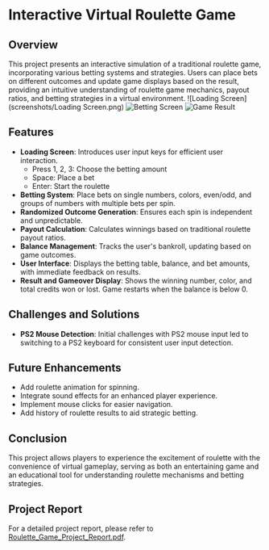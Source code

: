 # Interactive Virtual Roulette Game

## Overview
This project presents an interactive simulation of a traditional roulette game, incorporating various betting systems and strategies. Users can place bets on different outcomes and update game displays based on the result, providing an intuitive understanding of roulette game mechanics, payout ratios, and betting strategies in a virtual environment.
![Loading Screen](screenshots/Loading Screen.png)
![Betting Screen](screenshots/betting_screen.png)
![Game Result](screenshots/game_result.png)
## Features
- **Loading Screen**: Introduces user input keys for efficient user interaction.
  - Press 1, 2, 3: Choose the betting amount
  - Space: Place a bet
  - Enter: Start the roulette
- **Betting System**: Place bets on single numbers, colors, even/odd, and groups of numbers with multiple bets per spin.
- **Randomized Outcome Generation**: Ensures each spin is independent and unpredictable.
- **Payout Calculation**: Calculates winnings based on traditional roulette payout ratios.
- **Balance Management**: Tracks the user's bankroll, updating based on game outcomes.
- **User Interface**: Displays the betting table, balance, and bet amounts, with immediate feedback on results.
- **Result and Gameover Display**: Shows the winning number, color, and total credits won or lost. Game restarts when the balance is below 0.

## Challenges and Solutions
- **PS2 Mouse Detection**: Initial challenges with PS2 mouse input led to switching to a PS2 keyboard for consistent user input detection.

## Future Enhancements
- Add roulette animation for spinning.
- Integrate sound effects for an enhanced player experience.
- Implement mouse clicks for easier navigation.
- Add history of roulette results to aid strategic betting.

## Conclusion
This project allows players to experience the excitement of roulette with the convenience of virtual gameplay, serving as both an entertaining game and an educational tool for understanding roulette mechanisms and betting strategies.

## Project Report
For a detailed project report, please refer to [Roulette_Game_Project_Report.pdf](Roulette_Game_Project_Report.pdf).
